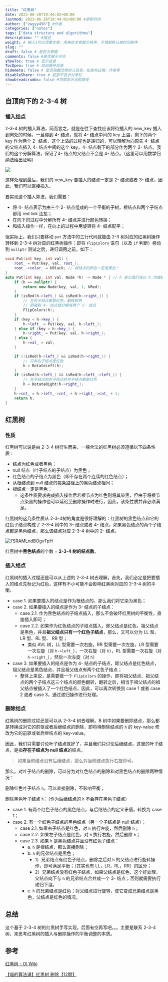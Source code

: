 ```yaml
---
title: "红黑树"
date: 2023-06-26T19:44:02+08:00
lastmod: 2023-06-26T19:44:02+08:00 #更新时间
author: ["zwyyy456"] #作者
categories: ["notes"]
tags: ["data structure and algorithms"]
description: "" #描述
weight: # 输入1可以顶置文章，用来给文章展示排序，不填就默认按时间排序
slug: ""
draft: false # 是否为草稿
comments: false #是否展示评论
showToc: true # 显示目录
TocOpen: true # 自动展开目录
hidemeta: false # 是否隐藏文章的元信息，如发布日期、作者等
disableShare: true # 底部不显示分享栏
showbreadcrumbs: false #顶部显示当前路径
---
```


## 自顶向下的 2-3-4 树

### 插入结点

2-3-4 树的插入算法，简而言之，就是在往下查找应该将待插入的 new_key 插入到何处的时候，一旦碰到 4- 结点，就将 4- 结点中间的 key 上溢，剩下的两个 key 作为两个 2- 结点，这个上溢的过程也是递归的，可以理解为向原先 4- 结点的父结点插入 4- 结点中间的这个 key，4- 结点剩下的部分作为两个 2- 结点。我们的这个分解算法，保证了4- 结点的父结点不会是 4- 结点。（这里可以用数学归纳法给出证明）

![](https://pic-upyun.zwyyy456.tech/smms/2023-12-26-065747.png)

这样处理到最后，我们的 new_key 要插入的结点一定是 2- 结点或者 3- 结点，因此，我们可以直接插入。

要实现这个插入算法，我们需要：

- 将 4- 结点表示为由三个 2- 结点组成的一个平衡的子树，根结点和两个子结点都用 red link 连接；
- 在向下的过程中分解所有 4- 结点并进行颜色转换；
- 和插入操作一样，在向上的过程中用旋转将 4- 结点配平；

但实际上，我们只要移动 `put` 方法中的三行代码就能由 2-3 树对应的红黑树操作转移到 2-3-4 树对应的红黑树操作；即将 `FlipColors` 语句（以及 `if` 判断）移动到 `nullptr` 测试之后，递归调用之前，如下：

```cpp
void Put(int key, int val) {
    root_ = Put(key, val, root_);
    root_->color_ = kBlack; // 根结点的颜色一定是黑色！
}
auto Put(int key, int val, Node *h) -> Node * { // h 表示我们往以 h 为根结点的树中插入结点
    if (h == nullptr) {
        return new Node(key, val, 1, kRed);
    }
    if (isRed(h->left_) && isRed(h->right_)) {
        // 左右子结点都是红色，翻转颜色
        // 即碰到 4- 结点就分解成两个 2- 结点
        FlipColors(h);
    }
    if (key < h->key_) {
        h->left_ = Put(key, val, h->left_);
    } else if (key > h->key_) {
        h->right_ = Put(key, val, h->right_);
    } else {
        h->val_ = val;
    }

    if (!isRed(h->left_) && isRed(h->right_)) {
        // 只有右子结点是红色
        h = RotateLeft(h);
    }
    if (isRed(h->left_) && isRed(h->left_->left_)) {
        // 左子结点和左子结点的左子结点都是红色
        h = RotateRight(h->right_);
    }
    h->cnt_ = h->left_->cnt_ + h->right_->cnt_ + 1;
    return h;
}
```

## 红黑树

### 性质

红黑树可以说是由 2-3-4 树衍生而来，一棵合法的红黑树必须遵循以下四条性质：

- 结点为红色或者黑色；
- null 结点（叶子结点的子结点）为黑色；
- 红色结点的子结点为黑色（即不存在两个连续的红色结点）；
- 从根结点到 null 结点的每条路径上的黑色结点相同；
- 根结点一定是黑色；
    - 这条性质要求完成插入操作后若根节点为红色则将其染黑，但由于将根节点染黑的操作也可以延迟至删除操作时进行，因此，该条性质并非必须满足。

红黑树的这几条性质从 2-3-4树的角度是很好理解的：红黑树的黑色结点和它的红色子结点构成了 2-3-4 树中的 3- 结点或者 4- 结点，如果黑色结点的两个子结点都是黑色结点，那么该结点对应 2-3-4 树中的 2- 结点。

![7SRAMLndBOgvTpH](https://pic-upyun.zwyyy456.tech/smms/2023-12-26-065749.jpg)

红黑树中**黑色结点**的个数 = **2-3-4 树的结点数**。

### 插入结点

红黑树的插入过程还是可以从上述的 2-3-4 树去理解，首先，我们必定是把要插入的结点先标记为红色，这样有不小可能不会影响红黑树对应的 2-3-4 树的平衡。

- case 1. 如果要插入的结点是作为根结点的，那么我们将它染为黑色；
- case 2. 如果要插入的结点是作为 3- 结点的子结点：
    - case 2.1. 作为黑色结点的子结点插入，那么不会破坏红黑树的平衡性，直接插入即可；
    - case 2.2. 如果作为红色结点的子结点插入，即父结点是红色，祖父结点是黑色，并且**祖父结点只有一个红色子结点**，那么，又可以分为 LL 型、LR 型、RL 型、 RR 型；
        - 类似 AVL 树，LL 型需要一次右旋，RR 型需要一次左旋，LR 型需要一次左旋（对 `h->left_`），一次右旋（对 `h`），RL 型需要一次右旋（对 `h->right_`），然后一次左旋（对 `h`）
- case 3. 如果要插入的结点是作为 4- 结点的子结点，即父结点是红色结点，祖父结点是黑色结点，并且祖父结点有两个红色子结点；
    - 整体上来说，是需要做一个 `FlipColors` 的操作，即将祖父结点、祖父结点的两个子结点这三个结点的颜色翻转，翻转之后，相当于祖父结点的祖父结点被插入了一个红色结点，因此，可以再次转换到 case 1 或者 case 2 或者 case 3，通过递归操作进行处理。

### 删除结点

红黑树的删除过程还是可以从 2-3-4 树去理解。B 树中如果要删除结点，那么都是转换成对它的前驱或者后继结点的删除，即将待删除结点的 `h` 的 key-value 修改为它的前驱或者后继结点的 key-value。

因此，我们只需要讨论叶子结点就好了，并且我们只讨论后继结点。这里的叶子结点，是指**存在子结点为 null 结点**的结点。

> 如果当前结点没有后继结点，那么对当前结点执行右旋即可。

那么，对叶子结点的删除，可以分为对红色结点的删除和对黑色结点的删除两种情况：

删除红色叶子结点 `h`，可以直接删除，不影响平衡；

删除黑色叶子结点 `h`：（作为后继结点的 `h` 不会存在黑色子结点）
- case 1. 有两个红色子结点的黑色结点，与后继结点的定义矛盾，转换为 case 1；
- case 2. 有一个红色子结点的黑色结点（另一个子结点是 null 结点）；
    - case 2.1. 如果右子结点是红色，对 `h` 执行左旋，然后删除 `h`；
    - case 2.2. 如果左子结点是红色，对 `h` 执行右旋，然后删除 `h`；
    - case 2.3. 如果 `h` 是黑色结点并且没有红色子结点：
        - a. `h` 是根结点，那么直接删除；
        - b. `h` 的兄弟结点是黑色；
            - 1）兄弟结点有红色子结点，删除之后对 `h` 的父结点进行旋转操作，即可满足平衡；（其实也有 LL，LR，RL，RR）的区分；
            - 2）兄弟结点没有红色子结点，如果父结点是红色，这个好处理，父结点向下与 `h` 的兄弟结点合并成一个 3- 结点；否则就需要执行递归下溢。
        - c. `h` 的兄弟结点是红色；对父结点进行旋转，使它变成兄弟结点是黑色，父结点是红色的情况。


## 总结

这个基于 2-3-4 树的红黑树手写实现，后面有空再写吧。。。主要是联系 2-3-4 树，来思考红黑树的插入与删除操作的平衡调整的本质。

## 参考

[红黑树 - OI Wiki](https://oi-wiki.org/ds/rbtree/)

[【喵的算法课】红黑树 删除【12期】](https://www.bilibili.com/video/BV1Ce4y1Q76H/)


